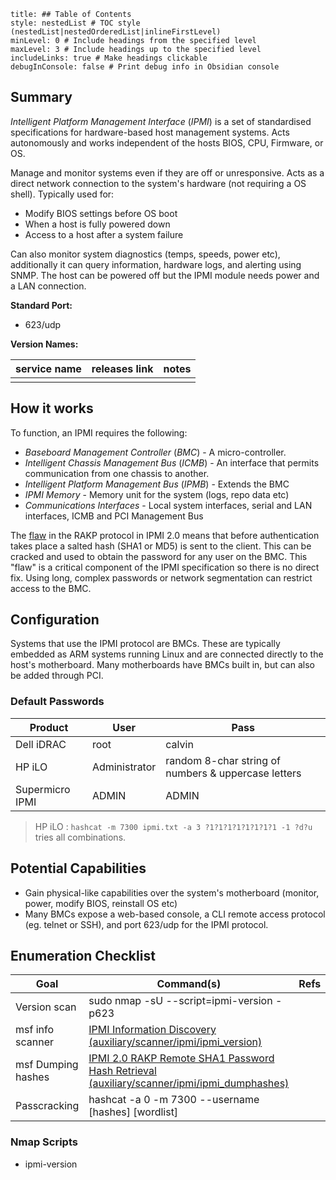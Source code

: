 ```table-of-contents
title: ## Table of Contents
style: nestedList # TOC style (nestedList|nestedOrderedList|inlineFirstLevel)
minLevel: 0 # Include headings from the specified level
maxLevel: 3 # Include headings up to the specified level
includeLinks: true # Make headings clickable
debugInConsole: false # Print debug info in Obsidian console
```

## Summary
*Intelligent Platform Management Interface* (*IPMI*) is a set of standardised specifications for hardware-based host management systems. Acts autonomously and works independent of the hosts BIOS, CPU, Firmware, or OS. 

Manage and monitor systems even if they are off or unresponsive. Acts as a direct network connection to the system's hardware (not requiring a OS shell). Typically used for:
- Modify BIOS settings before OS boot
- When a host is fully powered down
- Access to a host after a system failure

Can also monitor system diagnostics (temps, speeds, power etc), additionally it can query information, hardware logs, and alerting using SNMP. The host can be powered off but the IPMI module needs power and a LAN connection.

**Standard Port:** 
- 623/udp

**Version Names:** 

| service name | releases link | notes |
| ------------ | ------------- | ----- |
|              |               |       |
## How it works
To function, an IPMI requires the following:
- *Baseboard Management Controller* (*BMC*) - A micro-controller.
- *Intelligent Chassis Management Bus* (*ICMB*) - An interface that permits communication from one chassis to another.
- *Intelligent Platform Management Bus* (*IPMB*) - Extends the BMC
- *IPMI Memory* - Memory unit for the system (logs, repo data etc)
- *Communications Interfaces* - Local system interfaces, serial and LAN interfaces, ICMB and PCI Management Bus

The [flaw](http://fish2.com/ipmi/remote-pw-cracking.html) in the RAKP protocol in IPMI 2.0 means that before authentication takes place a salted hash (SHA1 or MD5) is sent to the client. This can be cracked and used to obtain the password for any user on the BMC. This "flaw" is a critical component of the IPMI specification so there is no direct fix. Using long, complex passwords or network segmentation can restrict access to the BMC. 

## Configuration
Systems that use the IPMI protocol are BMCs. These are typically embedded as ARM systems running Linux and are connected directly to the host's motherboard. Many motherboards have BMCs built in, but can also be added through PCI.

### Default Passwords

| Product         | User          | Pass                                                |
| --------------- | ------------- | --------------------------------------------------- |
| Dell iDRAC      | root          | calvin                                              |
| HP iLO          | Administrator | random 8-char string of numbers & uppercase letters |
| Supermicro IPMI | ADMIN         | ADMIN                                               |
> HP iLO : `hashcat -m 7300 ipmi.txt -a 3 ?1?1?1?1?1?1?1?1 -1 ?d?u` tries all combinations.
## Potential Capabilities
- Gain physical-like capabilities over the system's motherboard (monitor, power, modify BIOS, reinstall OS etc)
- Many BMCs expose a web-based console, a CLI remote access protocol (eg. telnet or SSH), and port 623/udp for the IPMI protocol.

## Enumeration Checklist

| Goal               | Command(s)                                                                                                                                                              | Refs |
| ------------------ | ----------------------------------------------------------------------------------------------------------------------------------------------------------------------- | ---- |
| Version scan       | sudo nmap -sU --script=ipmi-version -p623                                                                                                                               |      |
| msf info scanner   | [IPMI Information Discovery (auxiliary/scanner/ipmi/ipmi_version)](https://www.rapid7.com/db/modules/auxiliary/scanner/ipmi/ipmi_version/)                              |      |
| msf Dumping hashes | [IPMI 2.0 RAKP Remote SHA1 Password Hash Retrieval (auxiliary/scanner/ipmi/ipmi_dumphashes)](https://www.rapid7.com/db/modules/auxiliary/scanner/ipmi/ipmi_dumphashes/) |      |
| Passcracking       | hashcat -a 0 -m 7300 --username [hashes] [wordlist]                                                                                                                     |      |
### Nmap Scripts
- ipmi-version